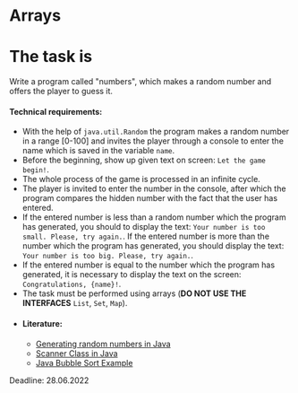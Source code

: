 <h1 dir="auto"><a href="#arrays"></a>Arrays</h1>
<h1 dir="auto"><a href="#the-task-is"></a>The task is</h1>
<p dir="auto">Write a program called &quot;numbers&quot;, which makes a random number and offers the player to guess it.</p>
<h4 dir="auto"><a href="#technical-requirements"></a>Technical requirements:</h4>
<ul dir="auto">
    <li>With the help of <code>java.util.Random</code> the program makes a random number in a range [0-100] and invites the player through a console to enter the name which is saved in the variable <code>name</code>.</li>
    <li>Before the beginning, show up given text on screen: <code>Let the game begin!</code>.</li>
    <li>The whole process of the game is processed in an infinite cycle.</li>
    <li>The player is invited to enter the number in the console, after which the program compares the hidden number with the fact that the user has entered.</li>
    <li>If the entered number is less than a random number which the program has generated, you should to display the text: <code>Your number is too small. Please, try again.</code>. If the entered number is more than the number which the program has generated, you should display the text: <code>Your number is too big. Please, try again.</code>.</li>
    <li>If the entered number is equal to the number which the program has generated, it is necessary to display the text on the screen: <code>Congratulations, {name}!</code>.</li>
    <li>The task must be performed using arrays (<strong>DO NOT USE THE INTERFACES</strong> <code>List</code>, <code>Set</code>, <code>Map</code>).</li>
</ul>
<ul>
    <li>
        <h4 data-sourcepos="20:1-20:26" dir="auto">Literature:</h4>
        <ul data-sourcepos="21:1-25:84" dir="auto">
            <li data-sourcepos="21:1-21:164"><a href="https://www.geeksforgeeks.org/generating-random-numbers-in-java/" rel="nofollow noreferrer noopener">Generating random numbers in Java</a></li>
            <li data-sourcepos="22:1-22:87"><a href="https://www.geeksforgeeks.org/scanner-class-in-java/" rel="nofollow noreferrer noopener">Scanner Class in Java</a></li>
            <li data-sourcepos="25:1-25:84"><a href="https://www.java-examples.com/java-bubble-sort-example" rel="nofollow noreferrer noopener">Java Bubble Sort Example</a></li>
        </ul>
    </li>
</ul>

Deadline:
28.06.2022
